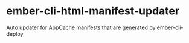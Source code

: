 # ember-cli-html-manifest-updater
Auto updater for AppCache manifests that are generated by ember-cli-deploy
